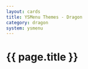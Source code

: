 ```yaml
---
layout: cards
title: YSMenu Themes - Dragon
category: dragon
system: ysmenu
---
```


# {{ page.title }}